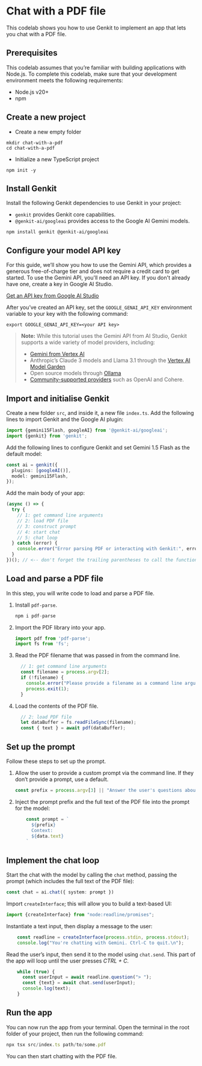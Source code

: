 # Chat with a PDF file

This codelab shows you how to use Genkit to implement an app that lets you
chat with a PDF file.

## Prerequisites

This codelab assumes that you’re familiar with building applications with
Node.js. To complete this codelab, make sure that your development environment
meets the following requirements:

- Node.js v20+
- npm

## Create a new project

- Create a new empty folder

```shell
mkdir chat-with-a-pdf
cd chat-with-a-pdf
```

- Initialize a new TypeScript project

```shell
npm init -y
```


## Install Genkit


Install the following Genkit dependencies to use Genkit in your project:


- `genkit` provides Genkit core capabilities.
- `@genkit-ai/googleai` provides access to the Google AI Gemini models.

```shell
npm install genkit @genkit-ai/googleai
```


## Configure your model API key


For this guide, we’ll show you how to use the Gemini API, which provides a
generous free-of-charge tier and does not require a credit card to get 
started. To use the Gemini API, you'll need an API key. If you don't 
already have one, create a key in Google AI Studio.

[Get an API key from Google AI Studio](https://makersuite.google.com/app/apikey)

After you’ve created an API key, set the `GOOGLE_GENAI_API_KEY` environment
variable to your key with the following command:

```shell
export GOOGLE_GENAI_API_KEY=<your API key>
```

> **Note:** While this tutorial uses the Gemini API from AI Studio, Genkit
supports a wide variety of model providers, including:
> * [Gemini from Vertex AI](https://firebase.google.com/docs/genkit/plugins/vertex-ai#generative_ai_models)
> * Anthropic’s Claude 3 models and Llama 3.1 through the [Vertex AI Model Garden](https://firebase.google.com/docs/genkit/plugins/vertex-ai#anthropic_claude_3_on_vertex_ai_model_garden)
> * Open source models through [Ollama](https://firebase.google.com/docs/genkit/plugins/ollama)
> * [Community-supported providers](https://firebase.google.com/docs/genkit/models#models-supported) such as OpenAI and Cohere.

## Import and initialise Genkit

Create a new folder `src`, and inside it, a new file `index.ts`. Add the
following lines to import Genkit and the Google AI plugin:

```typescript
import {gemini15Flash, googleAI} from '@genkit-ai/googleai';
import {genkit} from 'genkit';
```


Add the following lines to configure Genkit and set Gemini 1.5 Flash as the
default model:

```typescript
const ai = genkit({
  plugins: [googleAI()],
  model: gemini15Flash,
});
```


Add the main body of your app:

```typescript
(async () => {
  try {
    // 1: get command line arguments
    // 2: load PDF file
    // 3: construct prompt
    // 4: start chat
    // 5: chat loop
  } catch (error) {
    console.error("Error parsing PDF or interacting with Genkit:", error);
  }
})(); // <-- don't forget the trailing parentheses to call the function!
```


## Load and parse a PDF file


In this step, you will write code to load and parse a PDF file.

1. Install `pdf-parse`.

   ```typescript
   npm i pdf-parse
   ```

1. Import the PDF library into your app.

   ```typescript
   import pdf from 'pdf-parse';
   import fs from 'fs';
   ```

1. Read the PDF filename that was passed in from the command line.

   ```typescript
     // 1: get command line arguments
     const filename = process.argv[2];
     if (!filename) {
       console.error("Please provide a filename as a command line argument.");
       process.exit(1);
     }
   ```

1. Load the contents of the PDF file.

   ```typescript
     // 2: load PDF file
     let dataBuffer = fs.readFileSync(filename);
     const { text } = await pdf(dataBuffer);
   ```

## Set up the prompt

Follow these steps to set up the prompt.

1. Allow the user to provide a custom prompt via the command line. If they don’t
provide a prompt, use a default.

   ```typescript
   const prefix = process.argv[3] || "Answer the user's questions about the contents of this PDF file.";
   ```

1. Inject the prompt prefix and the full text of the PDF file into the prompt for
the model:

   ```typescript
       const prompt = `
         ${prefix}
         Context:
         ${data.text}
       `
   ```

## Implement the chat loop

Start the chat with the model by calling the `chat` method, passing the prompt
(which includes the full text of the PDF file):

```typescript
const chat = ai.chat({ system: prompt })
```


Import `createInterface`; this will allow you to build a text-based UI:

```typescript
import {createInterface} from "node:readline/promises";
```


Instantiate a text input, then display a message to the user:

```typescript
    const readline = createInterface(process.stdin, process.stdout);
    console.log("You're chatting with Gemini. Ctrl-C to quit.\n");
```


Read the user’s input, then send it to the model using `chat.send`. This part 
of the app will loop until the user presses _CTRL + C_.

```typescript
    while (true) {
      const userInput = await readline.question("> ");
      const {text} = await chat.send(userInput);
      console.log(text);
    }
```


## Run the app


You can now run the app from your terminal. Open the terminal in the root
folder of your project, then run the following command:

```typescript
npx tsx src/index.ts path/to/some.pdf
```


You can then start chatting with the PDF file.
